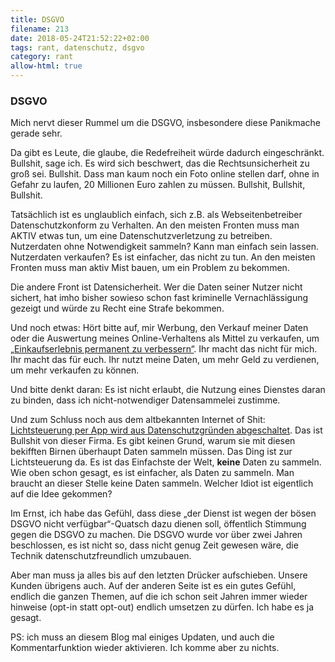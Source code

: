 ```yaml
---
title: DSGVO
filename: 213
date: 2018-05-24T21:52:22+02:00
tags: rant, datenschutz, dsgvo
category: rant
allow-html: true
---
```

### DSGVO
<p>Mich nervt dieser Rummel um die DSGVO, insbesondere diese Panikmache gerade sehr.</p>
<p>Da gibt es Leute, die glaube, die Redefreiheit würde dadurch eingeschränkt. Bullshit, sage ich. Es wird sich beschwert, das die Rechtsunsicherheit zu groß sei. Bullshit. Dass man kaum noch ein Foto online stellen darf, ohne in Gefahr zu laufen, 20 Millionen Euro zahlen zu müssen. Bullshit, Bullshit, Bullshit.</p>
<p>Tatsächlich ist es unglaublich einfach, sich z.B. als Webseitenbetreiber Datenschutzkonform zu Verhalten. An den meisten Fronten muss man AKTIV etwas tun, um eine Datenschutzverletzung zu betreiben. Nutzerdaten ohne Notwendigkeit sammeln? Kann man einfach sein lassen. Nutzerdaten verkaufen? Es ist einfacher, das nicht zu tun. An den meisten Fronten muss man aktiv Mist bauen, um ein Problem zu bekommen.</p>
<p>Die andere Front ist Datensicherheit. Wer die Daten seiner Nutzer nicht sichert, hat imho bisher sowieso schon fast kriminelle Vernachlässigung gezeigt und würde zu Recht eine Strafe bekommen.</p>
<p>Und noch etwas: Hört bitte auf, mir Werbung, den Verkauf meiner Daten oder die Auswertung meines Online-Verhaltens als Mittel zu verkaufen, um <a href="https://www.congstar.de/cookies/">„Einkaufserlebnis permanent zu verbessern“</a>. Ihr macht das nicht für mich. Ihr macht das für euch. Ihr nutzt meine Daten, um mehr Geld zu verdienen, um mehr verkaufen zu können.</p>
<p>Und bitte denkt daran: Es ist nicht erlaubt, die Nutzung eines Dienstes daran zu binden, dass ich nicht-notwendiger Datensammelei zustimme.</p>
<p>Und zum Schluss noch aus dem altbekannten Internet of Shit: <a href="https://twitter.com/internetofshit/status/999619364541394944">Lichtsteuerung per App wird aus Datenschutzgründen abgeschaltet</a>. Das ist Bullshit von dieser Firma. Es gibt keinen Grund, warum sie mit diesen bekifften Birnen überhaupt Daten sammeln müssen. Das Ding ist zur Lichtsteuerung da. Es ist das Einfachste der Welt, <strong>keine</strong> Daten zu sammeln. Wie oben schon gesagt, es ist einfacher, als Daten zu sammeln. Man braucht an dieser Stelle keine Daten sammeln. Welcher Idiot ist eigentlich auf die Idee gekommen?</p>
<p>Im Ernst, ich habe das Gefühl, dass diese „der Dienst ist wegen der bösen DSGVO nicht verfügbar“-Quatsch dazu dienen soll, öffentlich Stimmung gegen die DSGVO zu machen. Die DSGVO wurde vor über zwei Jahren beschlossen, es ist nicht so, dass nicht genug Zeit gewesen wäre, die Technik datenschutzfreundlich umzubauen.</p>
<p>Aber man muss ja alles bis auf den letzten Drücker aufschieben. Unsere Kunden übrigens auch. Auf der anderen Seite ist es ein gutes Gefühl, endlich die ganzen Themen, auf die ich schon seit Jahren immer wieder hinweise (opt-in statt opt-out) endlich umsetzen zu dürfen. Ich habe es ja gesagt.</p>

<p>PS: ich muss an diesem Blog mal einiges Updaten, und auch die Kommentarfunktion wieder aktivieren. Ich komme aber zu nichts.</p>
